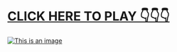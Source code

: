 # [CLICK HERE TO PLAY 👇👇👇](https://liff.line.me/1656885256-Gvraa20B)



[![This is an image](https://blogger.googleusercontent.com/img/b/R29vZ2xl/AVvXsEgaZGzktMAwAtQcbzUBPeNIDAujZxT5P91aBcrc0-sMxhgjakwTpIwgDBWzJl4oY8FOujei0EH8a62c82BCj0r0tADWh3NtOY1wQ1td1YToH-HWK6c2t9uxx1tMcowLDJfCW5e1t_8bOwNog-tqwG0PCMc3UWGoFUjt-CwQXaPNdO0eAjUHQZodbYSAvw/w360-h640/U-like-her.jpg)](https://liff.line.me/1656885256-Gvraa20B)
